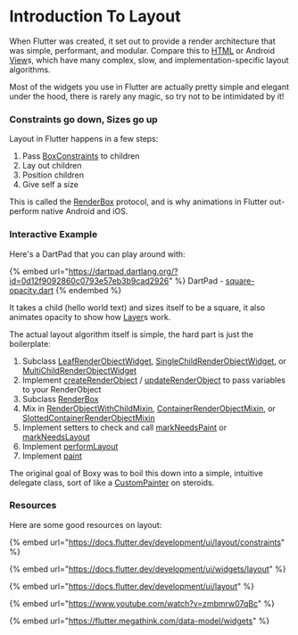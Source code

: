 # Introduction To Layout

When Flutter was created, it set out to provide a render architecture that was simple, performant, and modular. Compare this to [HTML](https://developer.chrome.com/articles/layoutng/) or Android [View](https://developer.android.com/reference/android/view/View)s, which have many complex, slow, and implementation-specific layout algorithms.

Most of the widgets you use in Flutter are actually pretty simple and elegant under the hood, there is rarely any magic, so try not to be intimidated by it!

### Constraints go down, Sizes go up

Layout in Flutter happens in a few steps:

1. Pass [BoxConstraints](https://api.flutter.dev/flutter/rendering/BoxConstraints-class.html) to children
2. Lay out children
3. Position children
4. Give self a size

This is called the [RenderBox](https://api.flutter.dev/flutter/rendering/RenderBox-class.html) protocol, and is why animations in Flutter out-perform native Android and iOS.

### Interactive Example

Here's a DartPad that you can play around with:

{% embed url="https://dartpad.dartlang.org/?id=0d12f9092860c0793e57eb3b9cad2926" %}
DartPad - [square-opacity.dart](https://gist.github.com/PixelToast/0d12f9092860c0793e57eb3b9cad2926)
{% endembed %}

It takes a child (hello world text) and sizes itself to be a square, it also animates opacity to show how [Layer](https://api.flutter.dev/flutter/rendering/Layer-class.html)s work.

The actual layout algorithm itself is simple, the hard part is just the boilerplate:

1. Subclass [LeafRenderObjectWidget](https://api.flutter.dev/flutter/widgets/LeafRenderObjectWidget-class.html), [SingleChildRenderObjectWidget](https://api.flutter.dev/flutter/widgets/SingleChildRenderObjectWidget-class.html), or [MultiChildRenderObjectWidget](https://api.flutter.dev/flutter/widgets/MultiChildRenderObjectWidget-class.html)
2. Implement [createRenderObject](https://api.flutter.dev/flutter/widgets/RenderObjectWidget/createRenderObject.html) / [updateRenderObject](https://api.flutter.dev/flutter/widgets/RenderObjectWidget/updateRenderObject.html) to pass variables to your RenderObject
3. Subclass [RenderBox](https://api.flutter.dev/flutter/rendering/RenderBox-class.html)
4. Mix in [RenderObjectWithChildMixin](https://api.flutter.dev/flutter/rendering/RenderObjectWithChildMixin-mixin.html), [ContainerRenderObjectMixin](https://api.flutter.dev/flutter/rendering/ContainerRenderObjectMixin-mixin.html), or [SlottedContainerRenderObjectMixin](https://api.flutter.dev/flutter/widgets/SlottedContainerRenderObjectMixin-mixin.html)
5. Implement setters to check and call [markNeedsPaint](https://api.flutter.dev/flutter/rendering/RenderObject/markNeedsPaint.html) or [markNeedsLayout](https://api.flutter.dev/flutter/rendering/RenderObject/markNeedsLayout.html)
6. Implement [performLayout](https://api.flutter.dev/flutter/rendering/RenderBox/performLayout.html)
7. Implement [paint](https://api.flutter.dev/flutter/rendering/RenderObject/paint.html)

The original goal of Boxy was to boil this down into a simple, intuitive delegate class, sort of like a [CustomPainter](https://api.flutter.dev/flutter/rendering/CustomPainter-class.html) on steroids.

### Resources

&#x20;Here are some good resources on layout:

{% embed url="https://docs.flutter.dev/development/ui/layout/constraints" %}

{% embed url="https://docs.flutter.dev/development/ui/widgets/layout" %}

{% embed url="https://docs.flutter.dev/development/ui/layout" %}

{% embed url="https://www.youtube.com/watch?v=zmbmrw07qBc" %}

{% embed url="https://flutter.megathink.com/data-model/widgets" %}
